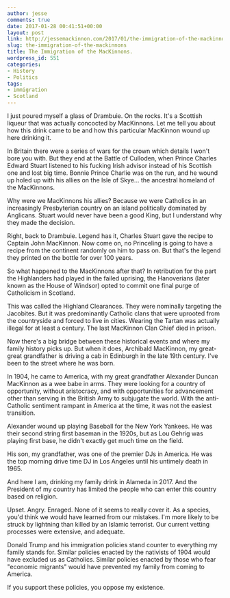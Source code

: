 ```yaml
---
author: jesse
comments: true
date: 2017-01-28 00:41:51+00:00
layout: post
link: http://jessemackinnon.com/2017/01/the-immigration-of-the-mackinnons/
slug: the-immigration-of-the-mackinnons
title: The Immigration of the MacKinnons.
wordpress_id: 551
categories:
- History
- Politics
tags:
- immigration
- Scotland
---
```


I just poured myself a glass of Drambuie. On the rocks. It's a Scottish liqueur that was actually concocted by MacKinnons. Let me tell you about how this drink came to be and how this particular MacKinnon wound up here drinking it.

In Britain there were a series of wars for the crown which details I won't bore you with. But they end at the Battle of Culloden, when Prince Charles Edward Stuart listened to his fucking Irish advisor instead of his Scottish one and lost big time. Bonnie Prince Charlie was on the run, and he wound up holed up with his allies on the Isle of Skye... the ancestral homeland of the MacKinnons.

Why were we MacKinnons his allies? Because we were Catholics in an increasingly Presbyterian country on an island politically dominated by Anglicans. Stuart would never have been a good King, but I understand why they made the decision.

Right, back to Drambuie. Legend has it, Charles Stuart gave the recipe to Captain John MacKinnon. Now come on, no Princeling is going to have a recipe from the continent randomly on him to pass on. But that's the legend they printed on the bottle for over 100 years.

So what happened to the MacKinnons after that? In retribution for the part the Highlanders had played in the failed uprising, the Hanoverians (later known as the House of Windsor) opted to commit one final purge of Catholicism in Scotland.

This was called the Highland Clearances. They were nominally targeting the Jacobites. But it was predominantly Catholic clans that were uprooted from the countryside and forced to live in cities. Wearing the Tartan was actually illegal for at least a century. The last MacKinnon Clan Chief died in prison.

Now there's a big bridge between these historical events and where my family history picks up. But when it does, Archibald MacKinnon, my great-great grandfather is driving a cab in Edinburgh in the late 19th century. I've been to the street where he was born.

In 1904, he came to America, with my great grandfather Alexander Duncan MacKinnon as a wee babe in arms. They were looking for a country of opportunity, without aristocracy, and with opportunities for advancement other than serving in the British Army to subjugate the world. With the anti-Catholic sentiment rampant in America at the time, it was not the easiest transition.

Alexander wound up playing Baseball for the New York Yankees. He was their second string first baseman in the 1920s, but as Lou Gehrig was playing first base, he didn't exactly get much time on the field.

His son, my grandfather, was one of the premier DJs in America. He was the top morning drive time DJ in Los Angeles until his untimely death in 1965.

And here I am, drinking my family drink in Alameda in 2017. And the President of my country has limited the people who can enter this country based on religion.

Upset. Angry. Enraged. None of it seems to really cover it. As a species, you'd think we would have learned from our mistakes. I'm more likely to be struck by lightning than killed by an Islamic terrorist. Our current vetting processes were extensive, and adequate.

Donald Trump and his immigration policies stand counter to everything my family stands for. Similar policies enacted by the nativists of 1904 would have excluded us as Catholics. Similar policies enacted by those who fear "economic migrants" would have prevented my family from coming to America.

If you support these policies, you oppose my existence.
